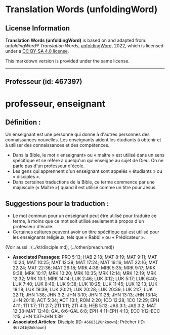 # Translation Words (unfoldingWord)

## License Information

**Translation Words (unfoldingWord)** is based on and adapted from: _unfoldingWord® Translation Words_, [unfoldingWord](https://unfoldingword.org/utw), 2022, which is licensed under a [CC BY-SA 4.0 license](https://creativecommons.org/licenses/by-sa/4.0/legalcode.en).

This markdown version is provided under the same license.



--------------------------------

## Professeur (id: 467397)

professeur, enseignant
======================

Définition :
------------

Un enseignant est une personne qui donne à d'autres personnes des connaissances nouvelles. Les enseignants aident les étudiants à obtenir et à utiliser des connaissances et des compétences.

* Dans la Bible, le mot « enseignant» ou « maître » est utilisé dans un sens spécifique et se réfère à quelqu'un qui enseigne au sujet de Dieu. On ne parle pas d'un professeur d'école.
* Les gens qui apprennent d'un enseignant sont appelés « étudiants » ou « disciples ».
* Dans certaines traductions de la Bible, ce terme commence par une majuscule (« Maître ») quand il est utilisé comme un titre pour Jésus.

Suggestions pour la traduction :
--------------------------------

* Le mot commun pour un enseignant peut être utilisé pour traduire ce terme, à moins que ce mot soit utilisé seulement à propos d'un professeur d'école.
* Certaines cultures peuvent avoir un titre spécifique qui est utilisé pour les enseignants religieux, tels que « Rabbi » ou « Prédicateur ».

(Voir aussi : (../kt/disciple.md), (../other/preach.md))

* **Associated Passages:** PRO 5:13; HAB 2:18; MAT 8:19; MAT 9:11; MAT 10:24; MAT 10:25; MAT 12:38; MAT 17:24; MAT 19:16; MAT 22:16; MAT 22:24; MAT 22:36; MAT 26:18; MRK 4:38; MRK 5:35; MRK 9:17; MRK 9:38; MRK 10:17; MRK 10:20; MRK 10:35; MRK 12:14; MRK 12:19; MRK 12:32; MRK 13:1; MRK 14:14; LUK 2:46; LUK 3:12; LUK 5:17; LUK 6:40; LUK 7:40; LUK 8:49; LUK 9:38; LUK 10:25; LUK 11:45; LUK 12:13; LUK 18:18; LUK 19:39; LUK 20:21; LUK 20:28; LUK 20:39; LUK 21:7; LUK 22:11; JHN 1:38; JHN 3:2; JHN 3:10; JHN 11:28; JHN 13:13; JHN 13:14; JHN 20:16; ACT 5:34; ACT 13:1; ROM 2:20; 1CO 12:28; 1CO 12:29; EPH 4:11; 1TI 1:7; 1TI 2:7; 2TI 1:11; 2TI 4:3; HEB 5:12; JAS 3:1; JAS 3:2; MAT 12:38–MAT 12:40; GAL 6:6–GAL 6:8; EPH 4:11–EPH 4:13; ECC 1:12–ECC 1:15; JHN 1:37–JHN 1:39
* **Associated Articles:** Disciple (ID: `466831@Unknown`); Prêcher (ID: `467241@Unknown`)

